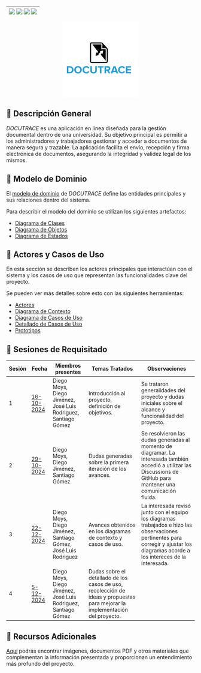 <div align=right>

| [![](https://img.shields.io/badge/-Inicio-FFF?style=flat&logo=Emlakjet&logoColor=black)](/README.md) [![](https://img.shields.io/badge/-Modelo_de_Dominio-FFF?style=flat&logo=LiveChat&logoColor=black)](/docs/modeloDeDominio/) [![](https://img.shields.io/badge/-Actores_y_Casos_de_Uso-FFF?style=flat&logo=openstreetmap&logoColor=black)](/docs/casosDeUso/) [![](https://img.shields.io/badge/-Sesiones_de_Requisitado-FFF?style=flat&logo=Proton&logoColor=black)](/docs/sesiones/) |
|-:|

</div>

<p align="center">
  <img src="docs/recursos/imagenes/docutraceLogoNoBackground.png" alt="DOCUTRACE Logo" width="200">
</p>

## 🔰 Descripción General

*DOCUTRACE* es una aplicación en línea diseñada para la gestión documental dentro de una universidad. Su objetivo principal es permitir a los administradores y trabajadores gestionar y acceder a documentos de manera segura y trazable. La aplicación facilita el envío, recepción y firma electrónica de documentos, asegurando la integridad y validez legal de los mismos.

## 🔰 Modelo de Dominio

El [modelo de dominio](docs/modeloDeDominio/README.md) de *DOCUTRACE* define las entidades principales y sus relaciones dentro del sistema.

Para describir el modelo del dominio se utilizan los siguientes artefactos:

- [Diagrama de Clases](docs/modeloDeDominio/diagramaDeClases)
- [Diagrama de Objetos](docs/modeloDeDominio/diagramaDeObjetos)
- [Diagrama de Estados](docs/modeloDeDominio/diagramaDeEstados)

## 🔰 Actores y Casos de Uso

En esta sección se describen los actores principales que interactúan con el sistema y los casos de uso que representan las funcionalidades clave del proyecto.

Se pueden ver más detalles sobre esto con las siguientes herramientas:

- [Actores](docs/casosDeUso/actores/README.md)
- [Diagrama de Contexto](docs/casosDeUso/diagramaDeContexto/README.md)
- [Diagrama de Casos de Uso](docs/casosDeUso/diagramaCasosDeUso/README.md)
- [Detallado de Casos de Uso](docs/casosDeUso/detalladoCasosDeUso/README.md)
- [Prototipos](docs/casosDeUso/prototipos/README.md)


## 🔰 Sesiones de Requisitado

| Sesión | Fecha | Miembros presentes | Temas Tratados | Observaciones |
|--------|-------|--------------------|----------------|---------------|
| 1      | [16-10-2024](docs/sesiones/16-10-2024/apuntesSesion.md)  | Diego Moys, Diego Jiménez, José Luis Rodriguez, Santiago Gómez | Introducción al proyecto, definición de objetivos.  | Se trataron generalidades del proyecto y dudas iniciales sobre el alcance y funcionalidad del proyecto.             |
| 2      | [29-10-2024](docs/sesiones/29-10-2024/apuntesSesion.md)  | Diego Moys, Diego Jiménez, Santiago Gómez | Dudas generadas sobre la primera iteración de los avances.  | Se resolvieron las dudas generadas al momento de diagramar. La interesada también accedió a utilizar las Discussions de GitHub para mantener una comunicación fluida. |             |
| 3      | [22-12-2024](docs/sesiones/22-11-2024/apuntesSesion.md)  | Diego Moys, Diego Jiménez, Santiago Gómez, José Luis Rodriguez | Avances obtenidos en los diagramas de contexto y casos de uso.  | La interesada revisó junto con el equipo los diagramas trabajados e hizo las observaciones pertinentes para corregir y ajustar los diagramas acorde a los intereces de la interesada. |
| 4      | [5-12-2024](docs/sesiones/5-12-2024/apuntesSesion.md)  | Diego Moys, Diego Jiménez, José Luis Rodriguez, Santiago Gómez | Dudas sobre el detallado de los casos de uso, recolección de ideas y propuestas para mejorar la implementación del proyecto.           |             |

## 🔰 Recursos Adicionales

[Aquí](docs/recursos/) podrás encontrar imágenes, documentos PDF y otros materiales que complementan la información presentada y proporcionan un entendimiento más profundo del proyecto.
